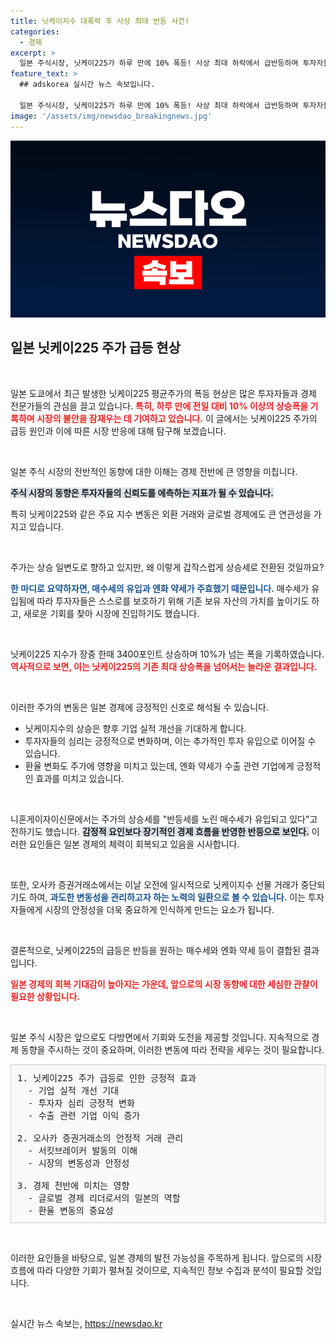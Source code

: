 ```yaml
---
title: 닛케이지수 대폭락 후 사상 최대 반등 사건!
categories:
  - 경제
excerpt: >
  일본 주식시장, 닛케이225가 하루 만에 10% 폭등! 사상 최대 하락에서 급반등하며 투자자들의 관심 폭발! 엔화 약세도 힘입은 상승세, 과연 어떤 변화가 있을까? 클릭해 자세한 내용을 확인하세요!
feature_text: >
  ## adskorea 실시간 뉴스 속보입니다.

  일본 주식시장, 닛케이225가 하루 만에 10% 폭등! 사상 최대 하락에서 급반등하며 투자자들의 관심 폭발! 엔화 약세도 힘입은 상승세, 과연 어떤 변화가 있을까? 클릭해 자세한 내용을 확인하세요!
image: '/assets/img/newsdao_breakingnews.jpg'
---
```


<p><img src="/assets/img/newsdao_breakingnews.jpg" alt="adskorea 속보" /></p>

<h2 data-ke-size="size26">일본 닛케이225 주가 급등 현상</h2>

<p data-ke-size="size16">&nbsp;</p>

<p>일본 도쿄에서 최근 발생한 닛케이225 평균주가의 폭등 현상은 많은 투자자들과 경제 전문가들의 관심을 끌고 있습니다. <b><span style="color: #ee2323;">특히, 하루 만에 전일 대비 10% 이상의 상승폭을 기록하며 시장의 불안을 잠재우는 데 기여하고 있습니다.</span></b> 이 글에서는 닛케이225 주가의 급등 원인과 이에 따른 시장 반응에 대해 탐구해 보겠습니다. </p>

<p data-ke-size="size16">&nbsp;</p>

<p>일본 주식 시장의 전반적인 동향에 대한 이해는 경제 전반에 큰 영향을 미칩니다. </p>

<p><b><span style="background-color: #21538527;">주식 시장의 동향은 투자자들의 신뢰도를 에측하는 지표가 될 수 있습니다.</span></b> </p>

<p>특히 닛케이225와 같은 주요 지수 변동은 외환 거래와 글로벌 경제에도 큰 연관성을 가지고 있습니다. </p>

<p data-ke-size="size16">&nbsp;</p>

<p>주가는 상승 일변도로 향하고 있지만, 왜 이렇게 갑작스럽게 상승세로 전환된 것일까요? </p>

<p><b><span style="color: #1a5490;">한 마디로 요약하자면, 매수세의 유입과 엔화 약세가 주효했기 때문입니다.</span></b> 매수세가 유입됨에 따라 투자자들은 스스로를 보호하기 위해 기존 보유 자산의 가치를 높이기도 하고, 새로운 기회를 찾아 시장에 진입하기도 했습니다. </p>

<p data-ke-size="size16">&nbsp;</p>

<p>닛케이225 지수가 장중 한때 3400포인트 상승하며 10%가 넘는 폭을 기록하였습니다. <b><span style="color: #ee2323;">역사적으로 보면, 이는 닛케이225의 기존 최대 상승폭을 넘어서는 놀라운 결과입니다.</span></b></p>

<p data-ke-size="size16">&nbsp;</p>

<p>이러한 주가의 변동은 일본 경제에 긍정적인 신호로 해석될 수 있습니다. </p>

<ul>
  <li>닛케이지수의 상승은 향후 기업 실적 개선을 기대하게 합니다.</li>
  <li>투자자들의 심리는 긍정적으로 변화하며, 이는 추가적인 투자 유입으로 이어질 수 있습니다.</li>
  <li>환율 변화도 주가에 영향을 미치고 있는데, 엔화 약세가 수출 관련 기업에게 긍정적인 효과를 미치고 있습니다.</li>
</ul>

<p data-ke-size="size16">&nbsp;</p>

<p>니혼게이자이신문에서는 주가의 상승세를 "반등세를 노린 매수세가 유입되고 있다"고 전하기도 했습니다. <b><span style="background-color: #21538527;">감정적 요인보다 장기적인 경제 흐름을 반영한 반등으로 보인다.</span></b> 이러한 요인들은 일본 경제의 체력이 회복되고 있음을 시사합니다.</p>

<p data-ke-size="size16">&nbsp;</p>

<p>또한, 오사카 증권거래소에서는 이날 오전에 일시적으로 닛케이지수 선물 거래가 중단되기도 하여, <b><span style="color: #1a5490;">과도한 변동성을 관리하고자 하는 노력의 일환으로 볼 수 있습니다.</span></b> 이는 투자자들에게 시장의 안정성을 더욱 중요하게 인식하게 만드는 요소가 됩니다.</p>

<p data-ke-size="size16">&nbsp;</p>

<p>결론적으로, 닛케이225의 급등은 반등을 원하는 매수세와 엔화 약세 등이 결합된 결과입니다. </p>

<p><b><span style="color: #ee2323;">일본 경제의 회복 기대감이 높아지는 가운데, 앞으로의 시장 동향에 대한 세심한 관찰이 필요한 상황입니다.</span></b> </p>

<p data-ke-size="size16">&nbsp;</p> 

<p>일본 주식 시장은 앞으로도 다방면에서 기회와 도전을 제공할 것입니다. 지속적으로 경제 동향을 주시하는 것이 중요하며, 이러한 변동에 따라 전략을 세우는 것이 필요합니다.</p>

<pre style="background-color: #f9f9f9; border: 1px solid #ccc; padding: 10px;">
1. 닛케이225 주가 급등로 인한 긍정적 효과
  - 기업 실적 개선 기대
  - 투자자 심리 긍정적 변화
  - 수출 관련 기업 이익 증가

2. 오사카 증권거래소의 안정적 거래 관리
  - 서킷브레이커 발동의 이해
  - 시장의 변동성과 안정성

3. 경제 전반에 미치는 영향
  - 글로벌 경제 리더로서의 일본의 역할
  - 환율 변동의 중요성
</pre>

<p data-ke-size="size16">&nbsp;</p> 

<p>이러한 요인들을 바탕으로, 일본 경제의 발전 가능성을 주목하게 됩니다. 앞으로의 시장 흐름에 따라 다양한 기회가 펼쳐질 것이므로, 지속적인 정보 수집과 분석이 필요할 것입니다. </p>

<p data-ke-size="size16">&nbsp;</p>
실시간 뉴스 속보는, <a href="https://newsdao.kr" rel="dofollow">https://newsdao.kr</a>


